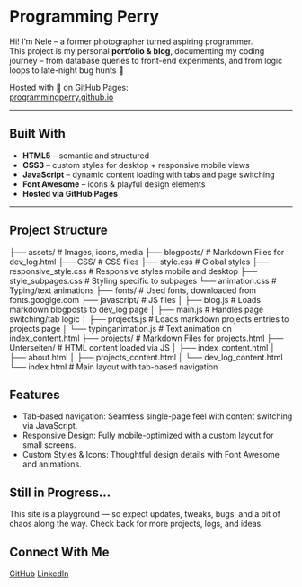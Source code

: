 # Programming Perry

Hi! I’m Nele – a former photographer turned aspiring programmer.  
This project is my personal **portfolio & blog**, documenting my coding journey – from database queries to front-end experiments, and from logic loops to late-night bug hunts 🐞

Hosted with 💙 on GitHub Pages:  
[programmingperry.github.io](https://programmingperry.github.io)

---

## Built With

- **HTML5** – semantic and structured
- **CSS3** – custom styles for desktop + responsive mobile views
- **JavaScript** – dynamic content loading with tabs and page switching
- **Font Awesome** – icons & playful design elements
- **Hosted via GitHub Pages**

---

## Project Structure
├── assets/                  # Images, icons, media
├── blogposts/               # Markdown Files for dev_log.html
├── CSS/                     # CSS files 
    ├── style.css                # Global styles
    ├── responsive_style.css     # Responsive styles mobile and desktop
    ├── style_subpages.css       # Styling specific to subpages
    └── animation.css            # Typing/text animations
├── fonts/                   # Used fonts, downloaded from fonts.googlge.com
├── javascript/              # JS files
│   ├── blog.js                  # Loads markdown blogposts to dev_log page
│   ├── main.js                  # Handles page switching/tab logic
│   ├── projects.js              # Loads markdown projects entries to projects page
│   └── typinganimation.js       # Text animation on index_content.html
├── projects/               # Markdown Files for projects.html
├── Unterseiten/             # HTML content loaded via JS
│   ├── index_content.html
│   ├── about.html
│   ├── projects_content.html
│   └── dev_log_content.html
└── index.html               # Main layout with tab-based navigation

## Features
- Tab-based navigation: Seamless single-page feel with content switching via JavaScript.
- Responsive Design: Fully mobile-optimized with a custom layout for small screens.
- Custom Styles & Icons: Thoughtful design details with Font Awesome and animations.

## Still in Progress...
This site is a playground — so expect updates, tweaks, bugs, and a bit of chaos along the way.
Check back for more projects, logs, and ideas.

## Connect With Me
[GitHub](https://github.com/programmingperry)
[LinkedIn](https://www.linkedin.com/in/nele-mccurrach-924947350/)

